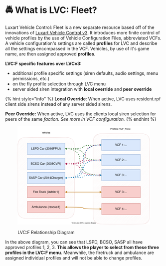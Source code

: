 # 🚔 What is LVC: Fleet?

Luxart Vehicle Control: Fleet is a new separate resource based off of the innovations of [Luxart Vehicle Control v3](https://github.com/TrevorBarns/luxart-vehicle-control/). It introduces more finite control of vehicle profiles by the use of Vehicle Configuration Files, abbreviated VCFs. A vehicle configuration's settings are called **profiles** for LVC and describe all the settings encompassed in the VCF. Vehicles, by use of it's game name, are then assigned approved **profiles.**&#x20;

**LVC:F specific features over LVCv3:**

* additional profile specific settings (siren defaults, audio settings, menu permissions, etc.)
* on the fly profile selection through LVC menu
* server sided siren integration with **local override** and **peer override**

{% hint style="info" %}
**Local Override**: When active, LVC uses resident.rpf client side sirens instead of any server sided sirens.

**Peer Override:** When active, LVC uses the clients local siren selection for peers of the same _faction. See more in VCF configuration._
{% endhint %}

<figure><img src=".gitbook/assets/LVC_F Relationships.drawio.svg" alt=""><figcaption><p>LVC:F Relationship Diagram</p></figcaption></figure>

In the above diagram, you can see that LSPD, BCSO, SASP all have approved profiles 1, 2, 3. **This allows the player to select from these three profiles in the LVC:F menu**. Meanwhile, the firetruck and ambulance are assigned individual profiles and will not be able to change profiles.
